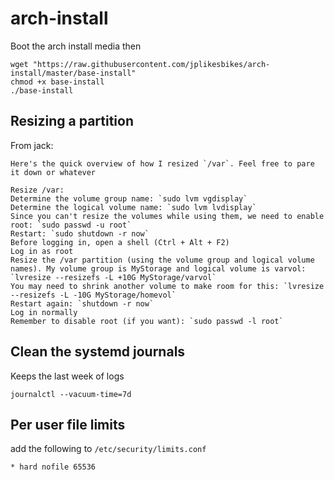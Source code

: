 # arch-install

Boot the arch install media then
```
wget "https://raw.githubusercontent.com/jplikesbikes/arch-install/master/base-install"
chmod +x base-install
./base-install
```

## Resizing a partition
From jack:
```
Here's the quick overview of how I resized `/var`. Feel free to pare it down or whatever

Resize /var:
Determine the volume group name: `sudo lvm vgdisplay`
Determine the logical volume name: `sudo lvm lvdisplay`
Since you can't resize the volumes while using them, we need to enable root: `sudo passwd -u root`
Restart: `sudo shutdown -r now`
Before logging in, open a shell (Ctrl + Alt + F2)
Log in as root
Resize the /var partition (using the volume group and logical volume names). My volume group is MyStorage and logical volume is varvol: `lvresize --resizefs -L +10G MyStorage/varvol`
You may need to shrink another volume to make room for this: `lvresize --resizefs -L -10G MyStorage/homevol`
Restart again: `shutdown -r now`
Log in normally
Remember to disable root (if you want): `sudo passwd -l root`
```

## Clean the systemd journals
Keeps the last week of logs
```
journalctl --vacuum-time=7d
```

## Per user file limits
add the following to `/etc/security/limits.conf`
```
* hard nofile 65536
```
